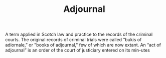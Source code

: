 ---
title: Adjournal
permalink: "/definitions/adjournal.html"
body: A term applied in Scotch law and practlce to the records of the criminal courts.
  The original records of criminal trials were called “bukis of adiornale,” or "books
  of adjournal," few of which are now extant. An “act of adjournal” is an order of
  the court of justiciary entered on its min-utes
published_at: '2018-07-07'
layout: post
---